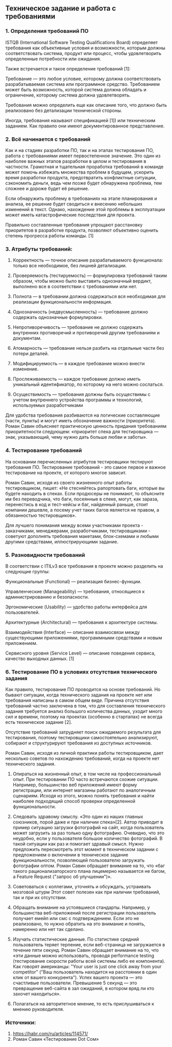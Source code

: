## Техническое задание и работа с требованиями


### 1. Определения требований ПО

ISTQB (International Software Testing Qualifications Board) определяет требования как объективные условия и возможности, которым должны соответствовать система, продукт или процесс, чтобы удовлетворить определенные потребности или ожидания.

Также встречается и такое определение требований [1]:

Требование — это любое условие, которому должна соответствовать разрабатываемая система или программное средство. Требованием может быть возможность, которой система должна обладать и ограничение, которому система должна удовлетворять.

Требования можно определить еще как описание того, что должно быть реализовано без детализации технической стороны. 

Иногда, требования называют спецификацией [1]) или техническим заданием. Как правило они имеют документированное представление.

### 2. Всё начинается с требований

Как и на стадиях разработки ПО, так и на этапах тестирования ПО, работа с требованиями имеет первостепенное значение. Это один из наиболее важных этапов разработки в целом и тестирования в частности. Грамотная  и тщательная проработка требований в команде может помочь избежать множества проблем в будущем, ускорить время разработки продукта, предотвратить конфликтные ситуации, сэкономить деньги, ведь чем позже будет обнаружена проблема, тем сложнее и дороже будет её решение.
 
Если обнаружить проблему в требованиях на этапе планирования и анализа, ее решение будет сводиться к внесению небольших изменений в текст. Однако, нахождение этой проблемы в эксплуатации может иметь катастрофические последствия для проекта.

Правильно составленные требования упрощают расстановку приоритетов в разработке продукта, позволяют объективно оценить степень прогресса работы команды. [1]


### 3. Атрибуты требований: 

1. Корректность — точное описание разрабатываемого функционала: только все необходимое, без лишней детализации.

2. Проверяемость (тестируемость) — формулировка требований таким образом, чтобы можно было выставить однозначный вердикт, выполнено все в соответствии с требованиями или нет.

3. Полнота — в требовании должна содержаться вся необходимая для реализации функциональности информация.

4. Однозначность (недвусмысленность) — требование должно содержать однозначные формулировки.

5. Непротиворечивость — требование не должно содержать внутренних противоречий и противоречий другим требованиям и документам.

6. Атомарность — требование нельзя разбить на отдельные части без потери деталей.

7. Модифицируемость — в каждое требование можно внести изменение.

8. Прослеживаемость — каждое требование должно иметь уникальный идентификатор, по которому на него можно сослаться.

9. Осуществимость — требования должны быть осуществимы с учетом внутреннего устройства программы и технологий, используемых разработчиками
 
 
 Для удобства требования разбиваются на логические составляющие (части, пункты) и могут иметь обозначение важности (приоритета). Роман Савин объясняет практическую ценность придания требованиям приоритетности следующем:  «приоритет спека для тестировщика — знак, указывающий, чему нужно дать больше любви и заботы». 


### 4. Тестирование требований 

На основании перечисленных атрибутов тестировщики тестируют требования ПО. Тестирование требований - это самое первое и важное тестирование на проекте, от которого многое зависит. 

Роман Савин, исходя из своего жизненного опыт работы тестировщиком, пишет: 
«Не стесняйтесь рапортовать баги, которые вы будете находить в спеках. Если продюсеры не понимают, то объясните им без переводчика, что баги, посеянные в спеке, могут, как зараза, перенестись в код и тест-кейсы и баг, найденный раньше, стоит компании дешевле, а посему учет таких багов является не правом, а обязанностью тестировщиков». 

Для лучшего понимания между всеми участниками проекта - заказчиками, менеджерами, разработчиками, тестировщиками - советуют дополнять требования макетами, блок-схемами и любыми другими средствами, иллюстрирующими задание.  

### 5. Разновидности требований

В соответствии с ITILv3 все требования в проекте можно разделить на следующие группы:

Функциональные (Functional) — реализация бизнес-функции.

Управленческие (Manageability) — требования, относящиеся к администрированию и безопасности.

Эргономические (Usability) — удобство работы интерфейса для пользователей.

Архитектурные (Architectural) — требования к архитектуре системы.

Взаимодействия (Interface) — описание взаимосвязи между существующими приложениями, программными средствами и новым приложением.

Сервисного уровня (Service Level) — описание поведения сервиса, качество выходных данных. [1] 


### 6. Тестирование ПО в условиях отсутствия технического задания 

Как правило, тестирование ПО проводится на основе требований. Но бывают ситуации, когда технического задания на проекте нет или требования написаны в самом общем виде. 
Причина отсутствия требований частно заключена в том, что для составления технического задания требуется анализ большого количества данных, уходит много сил и времени, поэтому на проектах (особенно в стартапах) не всегда есть техническое задание [2]. 

Отсутствие требований затрудняет поиск ожидаемого результата для тестирования, поэтому тестировщики самостоятельно анализируют, собирают и структурируют требования из доступных источников. 

Роман Савин, исходя из личной практики работы тестировщиком, дает несколько советов по нахождению требований, когда на проекте нет технического задания. 

1. Опираться на жизненный опыт, в том числе на профессиональный опыт. При тестировании ПО часто встречаются схожие ситуации. Например, большинство веб приложений имеют форму регистрации, или интернет магазины работают по аналогичным сценариям. Исходя из этого, можно понять требования и найти наиболее подходящий способ проверки определенной функциональности.

2. Следовать здравому смыслу. «Это один из наших главных союзников, порой даже и при наличии спека»[2]. Автор приводит в пример ситуацию загрузки фотографий на сайт, когда пользователь может загрузить за раз только одну фотографию. Очевидно, что это неудобно, если у пользователя большое количество фотографий. В такой ситуации как раз и помогает здравый смысл. Нужно предложить пересмотреть этот момент в техническом задании с предложением о включении в техническое задание функциональности, позволяющей пользователю загружать фотографии оптом. Роман Савин обращает внимание на то, что «баг такого рационализаторского плана лицемерно называется не багом, a Feature Request ("запрос об улучшении")». 

3. Советоваться с коллегами,  уточнять и обсуждать, устраивать мозговой штурм Этот совет полезен как при наличии требований, так и при их отсутствии. 

4. Обращать внимание на устоявшиеся стандарты. Например, у большинства веб-приложений после регистрации пользователь получает емейл или смс с подтверждением. Если это не реализовано, то нужно обратить на это внимание и понять, намеренно или нет так сделано. 

5. Изучать статистические данные. По статистике средний пользователь теряет терпение, если веб-страница не загружается в течение пяти секунд. Роман Савин обращает внимание на то, что «эти данные можно использовать, проводя performance testing (тестирование скорости работы всей системы либо ее компонента). Как говорят американцы: "Your user is just one click away from your competitor" ("Ваш пользователь находится на расстоянии в один клик от вашего конкурента"). Успех вашего проекта — это счастливые пользователи. Превышение 5 секунд — это превращение веб-сайта в зал ожиданий, в котором вряд ли кто захочет находиться».

6. Полагаться на авторитетное мнение, то есть прислушиваться к мнению руководителя. 


### Источники:
1. https://habr.com/ru/articles/114571/
2.  Роман Савин «Тестирование Dot Сом»
